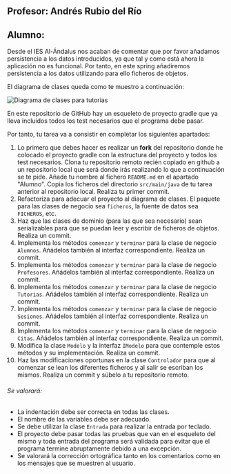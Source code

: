## Profesor: Andrés Rubio del Río
## Alumno:

Desde el IES Al-Ándalus nos acaban de comentar que por favor añadamos persistencia a los datos introducidos, ya que tal y como está ahora la aplicación no es funcional. Por tanto, en este spring añadiremos persistencia a los datos utilizando para ello ficheros de objetos.

El diagrama de clases queda como te muestro a continuación:

![Diagrama de clases para tutorias](src/main/resources/Tutorias.png)

En este repositorio de GitHub hay un esqueleto de proyecto gradle que ya lleva incluidos todos los test necesarios que el programa debe pasar. 

Por tanto, tu tarea va a consistir en completar los siguientes apartados:

1. Lo primero que debes hacer es realizar un **fork** del repositorio donde he colocado el proyecto gradle con la estructura del proyecto y todos los test necesarios. Clona tu repositorio remoto recién copiado en github a un repositorio local que será donde irás realizando lo que a continuación se te pide. Añade tu nombre al fichero `README.md` en el apartado "Alumno". Copia los ficheros del directorio `src/main/java` de tu tarea anterior al repositorio local. Realiza tu primer commit.
2. Refactoriza para adecuar el proyecto al diagrama de clases. El paquete para las clases de negocio sea `ficheros`, la fuente de datos sea `FICHEROS`, etc.
3. Haz que las clases de dominio (para las que sea necesario) sean serializables para que se puedan leer y escribir de ficheros de objetos. Realiza un commit.
4. Implementa los métodos `comenzar` y `terminar` para la clase de negocio `Alumnos`. Añádelos también al interfaz correspondiente. Realiza un commit.
5. Implementa los métodos `comenzar` y `terminar` para la clase de negocio `Profesores`. Añádelos también al interfaz correspondiente. Realiza un commit.
6. Implementa los métodos `comenzar` y `terminar` para la clase de negocio `Tutorias`. Añádelos también al interfaz correspondiente. Realiza un commit.
7. Implementa los métodos `comenzar` y `terminar` para la clase de negocio `Sesiones`. Añádelos también al interfaz correspondiente. Realiza un commit.
8. Implementa los métodos `comenzar` y `terminar` para la clase de negocio `Citas`. Añádelos también al interfaz correspondiente. Realiza un commit.
9. Modifica la clase `Modelo` y la interfaz `IModelo` para que contemple estos métodos y su implementación. Realiza un commit.
10. Haz las modificaciones oportunas en la clase `Controlador` para que al comenzar se lean los diferentes ficheros y al salir se escriban los mismos. Realiza un commit y súbelo a tu repositorio remoto.


###### Se valorará:
- La indentación debe ser correcta en todas las clases.
- El nombre de las variables debe ser adecuado.
- Se debe utilizar la clase `Entrada` para realizar la entrada por teclado.
- El proyecto debe pasar todas las pruebas que van en el esqueleto del mismo y toda entrada del programa será validada para evitar que el programa termine abruptamente debido a una excepción.
- Se valorará la corrección ortográfica tanto en los comentarios como en los mensajes que se muestren al usuario.
